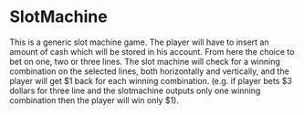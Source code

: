 # SlotMachine

This is a generic slot machine game. 
The player will have to insert an amount of cash which will be stored in his account. From here the choice to bet on one, two or three lines.
The slot machine will check for a winning combination on the selected lines, both horizontally and vertically, and the player will get $1 back for each winning combination.
(e.g. if player bets $3 dollars for three line and the slotmachine outputs only one winning combination then the player will win only $1).
